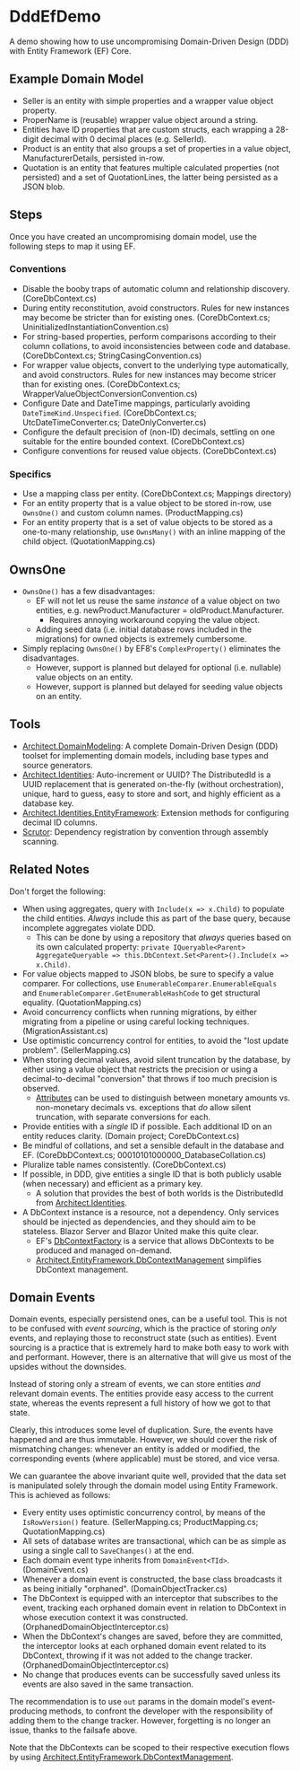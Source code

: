 # DddEfDemo

A demo showing how to use uncompromising Domain-Driven Design (DDD) with Entity Framework (EF) Core.

## Example Domain Model

- Seller is an entity with simple properties and a wrapper value object property.
- ProperName is (reusable) wrapper value object around a string.
- Entities have ID properties that are custom structs, each wrapping a 28-digit decimal with 0 decimal places (e.g. SellerId).
- Product is an entity that also groups a set of properties in a value object, ManufacturerDetails, persisted in-row.
- Quotation is an entity that features multiple calculated properties (not persisted) and a set of QuotationLines, the latter being persisted as a JSON blob.

## Steps

Once you have created an uncompromising domain model, use the following steps to map it using EF.

### Conventions

- Disable the booby traps of automatic column and relationship discovery. (CoreDbContext.cs)
- During entity reconstitution, avoid constructors. Rules for new instances may become be stricter than for existing ones. (CoreDbContext.cs; UninitializedInstantiationConvention.cs)
- For string-based properties, perform comparisons according to their column collations, to avoid inconsistencies between code and database. (CoreDbContext.cs; StringCasingConvention.cs)
- For wrapper value objects, convert to the underlying type automatically, and avoid constructors. Rules for new instances may become stricer than for existing ones. (CoreDbContext.cs; WrapperValueObjectConversionConvention.cs)
- Configure Date and DateTime mappings, particularly avoiding `DateTimeKind.Unspecified`. (CoreDbContext.cs; UtcDateTimeConverter.cs; DateOnlyConverter.cs)
- Configure the default precision of (non-ID) decimals, settling on one suitable for the entire bounded context. (CoreDbContext.cs)
- Configure conventions for reused value objects. (CoreDbContext.cs)

### Specifics

- Use a mapping class per entity. (CoreDbContext.cs; Mappings directory)
- For an entity property that is a value object to be stored in-row, use `OwnsOne()` and custom column names. (ProductMapping.cs)
- For an entity property that is a set of value objects to be stored as a one-to-many relationship, use `OwnsMany()` with an inline mapping of the child object. (QuotationMapping.cs)

## OwnsOne

- `OwnsOne()` has a few disadvantages:
	- EF will not let us reuse the same _instance_ of a value object on two entities, e.g. newProduct.Manufacturer = oldProduct.Manufacturer.
		- Requires annoying workaround copying the value object.
	- Adding seed data (i.e. initial database rows included in the migrations) for owned objects is extremely cumbersome.
- Simply replacing `OwnsOne()` by EF8's `ComplexProperty()` eliminates the disadvantages.
	- However, support is planned but delayed for optional (i.e. nullable) value objects on an entity.
	- However, support is planned but delayed for seeding value objects on an entity.

## Tools

- [Architect.DomainModeling](https://github.com/TheArchitectDev/Architect.DomainModeling): A complete Domain-Driven Design (DDD) toolset for implementing domain models, including base types and source generators.
- [Architect.Identities](https://github.com/TheArchitectDev/Architect.Identities): Auto-increment or UUID? The DistributedId is a UUID replacement that is generated on-the-fly (without orchestration), unique, hard to guess, easy to store and sort, and highly efficient as a database key.
- [Architect.Identities.EntityFramework](https://www.nuget.org/packages/Architect.Identities.EntityFramework): Extension methods for configuring decimal ID columns.
- [Scrutor](https://github.com/khellang/Scrutor): Dependency registration by convention through assembly scanning.

## Related Notes

Don't forget the following:

- When using aggregates, query with `Include(x => x.Child)` to populate the child entities. _Always_ include this as part of the base query, because incomplete aggregates violate DDD.
	- This can be done by using a repository that _always_ queries based on its own calculated property: `private IQueryable<Parent> AggregateQueryable => this.DbContext.Set<Parent>().Include(x => x.Child)`.
- For value objects mapped to JSON blobs, be sure to specify a value comparer. For collections, use `EnumerableComparer.EnumerableEquals` and `EnumerableComparer.GetEnumerableHashCode` to get structural equality. (QuotationMapping.cs)
- Avoid concurrency conflicts when running migrations, by either migrating from a pipeline or using careful locking techniques. (MigrationAssistant.cs)
- Use optimistic concurrency control for entities, to avoid the "lost update problem". (SellerMapping.cs)
- When storing decimal values, avoid silent truncation by the database, by either using a value object that restricts the precision or using a decimal-to-decimal "conversion" that throws if too much precision is observed.
	- [Attributes](https://github.com/Timovzl/SolutionTemplate/tree/master/ToDoBoundedContextName/Domain/Shared) can be used to distinguish between monetary amounts vs. non-monetary decimals vs. exceptions that _do_ allow silent truncation, with separate conversions for each.
- Provide entities with a _single_ ID if possible. Each additional ID on an entity reduces clarity. (Domain project; CoreDbContext.cs)
- Be mindful of collations, and set a sensible default in the database and EF. (CoreDbDContext.cs; 00010101000000_DatabaseCollation.cs)
- Pluralize table names consistently. (CoreDbContext.cs)
- If possible, in DDD, give entities a single ID that is both publicly usable (when necessary) and efficient as a primary key.
	- A solution that provides the best of both worlds is the DistributedId from [Architect.Identities](https://github.com/TheArchitectDev/Architect.Identities).
- A DbContext instance is a resource, not a dependency. Only services should be injected as dependencies, and they should aim to be stateless. Blazor Server and Blazor United make this quite clear.
	- EF's [DbContextFactory](https://learn.microsoft.com/en-us/ef/core/dbcontext-configuration/#using-a-dbcontext-factory-eg-for-blazor) is a service that allows DbContexts to be produced and managed on-demand.
	- [Architect.EntityFramework.DbContextManagement](https://github.com/TheArchitectDev/Architect.EntityFramework.DbContextManagement) simplifies DbContext management.

## Domain Events

Domain events, especially persistend ones, can be a useful tool.
This is not to be confused with _event sourcing_, which is the practice of storing _only_ events, and replaying those to reconstruct state (such as entities).
Event sourcing is a practice that is extremely hard to make both easy to work with and performant.
However, there is an alternative that will give us most of the upsides without the downsides.

Instead of storing only a stream of events, we can store entities _and_ relevant domain events.
The entities provide easy access to the current state, whereas the events represent a full history of how we got to that state.

Clearly, this introduces some level of duplication.
Sure, the events have happened and are thus immutable.
However, we should cover the risk of mismatching changes: whenever an entity is added or modified, the corresponding events (where applicable) must be stored, and vice versa.

We can guarantee the above invariant quite well, provided that the data set is manipulated solely through the domain model using Entity Framework.
This is achieved as follows:

- Every entity uses optimistic concurrency control, by means of the `IsRowVersion()` feature. (SellerMapping.cs; ProductMapping.cs; QuotationMapping.cs)
- All sets of database writes are transactional, which can be as simple as using a single call to `SaveChanges()` at the end.
- Each domain event type inherits from `DomainEvent<TId>`. (DomainEvent.cs)
- Whenever a domain event is constructed, the base class broadcasts it as being initially "orphaned". (DomainObjectTracker.cs)
- The DbContext is equipped with an interceptor that subscribes to the event, tracking each orphaned domain event in relation to DbContext in whose execution context it was constructed. (OrphanedDomainObjectInterceptor.cs)
- When the DbContext's changes are saved, before they are committed, the interceptor looks at each orphaned domain event related to its DbContext, throwing if it was not added to the change tracker. (OrphanedDomainObjectInterceptor.cs)
- No change that produces events can be successfully saved unless its events are also saved in the same transaction.

The recommendation is to use `out` params in the domain model's event-producing methods, to confront the developer with the responsibility of adding them to the change tracker.
However, forgetting is no longer an issue, thanks to the failsafe above.

Note that the DbContexts can be scoped to their respective execution flows by using [Architect.EntityFramework.DbContextManagement](https://github.com/TheArchitectDev/Architect.EntityFramework.DbContextManagement).
